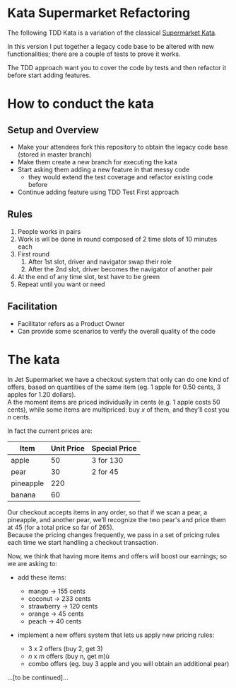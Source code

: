 Kata Supermarket Refactoring
====

The following TDD Kata is a variation of the classical [Supermarket Kata](http://codekata.com/kata/kata01-supermarket-pricing/).  

In this version I put together a legacy code base to be altered with new functionalities; there are a couple of tests to prove it works.  

The TDD approach want you to cover the code by tests and then refactor it before start adding features.

How to conduct the kata
===

Setup and Overview
---
* Make your attendees fork this repository to obtain the legacy code base (stored in master branch)  
* Make them create a new branch for executing the kata
* Start asking them adding a new feature in that messy code
  * they would extend the test coverage and refactor existing code before
* Continue adding feature using TDD Test First approach

Rules
---

1. People works in pairs
2. Work is wll be done in round composed of 2 time slots of 10 minutes each
3. First round
   1. After 1st slot, driver and navigator swap their role
   2. After the 2nd slot, driver becomes the navigator of another pair
4. At the end of any time slot, test have to be green
5. Repeat until you want or need

Facilitation
---
* Facilitator refers as a Product Owner
* Can provide some scenarios to verify the overall quality of the code

The kata
===
In Jet Supermarket we have a checkout system that only can do one kind of offers, based on quantities of the same item (eg. 1 apple for 0.50 cents, 3 apples for 1.20 dollars).  
A the moment items are priced individually in cents (e.g. 1 apple costs 50 cents), while some items are multipriced: buy _x_ of them, and they’ll cost you _n_ cents.   

In fact the current prices are:  

|Item   | Unit Price  | Special Price |   
|---|---|---|
| apple | 50  |  3 for 130 |   
| pear | 30  |  2 for 45 |   
| pineapple | 220  |   |   
| banana | 60  |   |   


Our checkout accepts items in any order, so that if we scan a pear, a pineapple, and another pear, we’ll recognize the two pear's and price them at 45 (for a total price so far of 265).   
Because the pricing changes frequently, we pass in a set of pricing rules each time we start handling a checkout transaction.  

Now, we think that having more items and offers will boost our earnings; so we are asking to:
* add these items:
  * mango -> 155 cents
  * coconut -> 233 cents
  * strawberry -> 120 cents
  * orange -> 45 cents
  * peach -> 40 cents

* implement a new offers system that lets us apply new pricing rules:
  * 3 x 2 offers (buy 2, get 3)
  * _n_ x _m_ offers (buy n, get m)ù
  * combo offers (eg. buy 3 apple and you will obtain an additional pear)
  
 ...[to be continued]...



